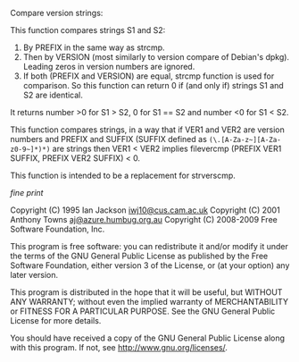 Compare version strings:

This function compares strings S1 and S2:

1. By PREFIX in the same way as strcmp.
2. Then by VERSION (most similarly to version compare of Debian's dpkg).
  Leading zeros in version numbers are ignored.
3. If both (PREFIX and  VERSION) are equal, strcmp function is used for
  comparison. So this function can return 0 if (and only if) strings S1
  and S2 are identical.

It returns number &gt;0 for S1 &gt; S2, 0 for S1 == S2 and number &lt;0 for S1 &lt; S2.

This function compares strings, in a way that if VER1 and VER2 are version
numbers and PREFIX and SUFFIX (SUFFIX defined as `(\.[A-Za-z~][A-Za-z0-9~]*)*)`
are strings then VER1 &lt; VER2 implies filevercmp (PREFIX VER1 SUFFIX,
PREFIX VER2 SUFFIX) &lt; 0.

This function is intended to be a replacement for strverscmp.

*fine print*


   Copyright (C) 1995 Ian Jackson <iwj10@cus.cam.ac.uk>
   Copyright (C) 2001 Anthony Towns <aj@azure.humbug.org.au>
   Copyright (C) 2008-2009 Free Software Foundation, Inc.

   This program is free software: you can redistribute it and/or modify
   it under the terms of the GNU General Public License as published by
   the Free Software Foundation, either version 3 of the License, or
   (at your option) any later version.

   This program is distributed in the hope that it will be useful,
   but WITHOUT ANY WARRANTY; without even the implied warranty of
   MERCHANTABILITY or FITNESS FOR A PARTICULAR PURPOSE.  See the
   GNU General Public License for more details.

   You should have received a copy of the GNU General Public License
   along with this program.  If not, see <http://www.gnu.org/licenses/>.
